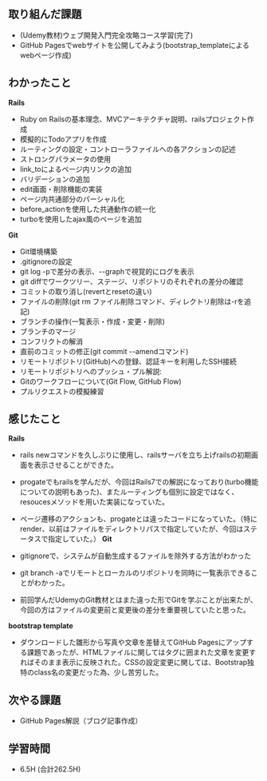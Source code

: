 ## 取り組んだ課題
- (Udemy教材)ウェブ開発入門完全攻略コース学習(完了)
- GitHub Pagesでwebサイトを公開してみよう(bootstrap_templateによるwebページ作成)

## わかったこと  
__Rails__

- Ruby on Railsの基本理念、MVCアーキテクチャ説明、railsプロジェクト作成
- 模擬的にTodoアプリを作成
- ルーティングの設定・コントローラファイルへの各アクションの記述
- ストロングパラメータの使用
- link_toによるページ内リンクの追加
- バリデーションの追加
- edit画面・削除機能の実装
- ページ内共通部分のパーシャル化
- before_actionを使用した共通動作の統一化
- turboを使用したajax風のページを追加

__Git__

- Git環境構築
- .gitignoreの設定
- git log -pで差分の表示、--graphで視覚的にログを表示
- git diffでワークツリー、ステージ、リポジトリのそれぞれの差分の確認
- コミットの取り消し(revertとresetの違い)
- ファイルの削除(git rm ファイル削除コマンド、ディレクトリ削除は-rを追記)
- ブランチの操作(一覧表示・作成・変更・削除)
- ブランチのマージ
- コンフリクトの解消
- 直前のコミットの修正(git commit --amendコマンド)
- リモートリポジトリ(GitHub)への登録、認証キーを利用したSSH接続
- リモートリポジトリへのプッシュ・プル解説:
- Gitのワークフローについて(Git Flow, GitHub Flow)
- プルリクエストの模擬練習

## 感じたこと
__Rails__
  
- rails newコマンドを久しぶりに使用し、railsサーバを立ち上げrailsの初期画面を表示させることができた。
- progateでもrailsを学んだが、今回はRails7での解説になっており(turbo機能についての説明もあった)、またルーティングも個別に設定ではなく、resoucesメソッドを用いた実装になっていた。
- ページ遷移のアクションも、progateとは違ったコードになっていた。（特にrender、以前はファイルをディレクトリパスで指定していたが、今回はステータスで指定していた。）
__Git__
  
- gitignoreで、システムが自動生成するファイルを除外する方法がわかった
- git branch -aでリモートとローカルのリポジトリを同時に一覧表示できることがわかった。
- 前回学んだUdemyのGit教材とはまた違った形でGitを学ぶことが出来たが、今回の方はファイルの変更前と変更後の差分を重要視していたと思った。
  
__bootstrap template__
  
- ダウンロードした雛形から写真や文章を差替えてGitHub Pagesにアップする課題であったが、HTMLファイルに関してはタグに囲まれた文章を変更すればそのまま表示に反映された。CSSの設定変更に関しては、Bootstrap独特のclass名の変更だった為、少し苦労した。  
  
## 次やる課題
- GitHub Pages解説（ブログ記事作成）
  
## 学習時間  
- 6.5H (合計262.5H)
